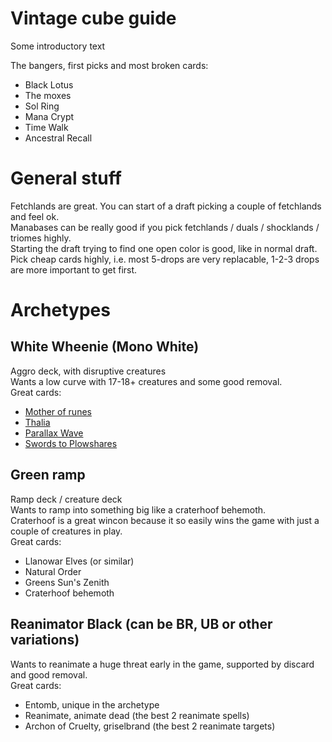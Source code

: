 # Vintage cube guide

Some introductory text

The bangers, first picks and most broken cards:
* Black Lotus
* The moxes
* Sol Ring
* Mana Crypt
* Time Walk
* Ancestral Recall

# General stuff
Fetchlands are great. You can start of a draft picking a couple of fetchlands and feel ok.  
Manabases can be really good if you pick fetchlands / duals / shocklands / triomes highly.  
Starting the draft trying to find one open color is good, like in normal draft.  
Pick cheap cards highly, i.e. most 5-drops are very replacable, 1-2-3 drops are more important to
get first.

# Archetypes

## White Wheenie (Mono White)
Aggro deck, with disruptive creatures  
Wants a low curve with 17-18+ creatures and some good removal.  
Great cards:
* [Mother of runes](https://scryfall.com/search?q=mother%20of%20runes)
* [Thalia](https://scryfall.com/search?q=thalia,%20guardian)
* [Parallax Wave](https://scryfall.com/search?q=parallax%20wave)
* [Swords to Plowshares](https://scryfall.com/search?q=Swords%20to%20plow)

## Green ramp
Ramp deck / creature deck  
Wants to ramp into something big like a craterhoof behemoth.  
Craterhoof is a great wincon because it so easily wins the game with just a couple of creatures in play.  
Great cards:
* Llanowar Elves (or similar)
* Natural Order
* Greens Sun's Zenith
* Craterhoof behemoth

## Reanimator Black (can be BR, UB or other variations)
Wants to reanimate a huge threat early in the game, supported by discard and good removal.  
Great cards:
* Entomb, unique in the archetype
* Reanimate, animate dead (the best 2 reanimate spells)
* Archon of Cruelty, griselbrand (the best 2 reanimate targets)

